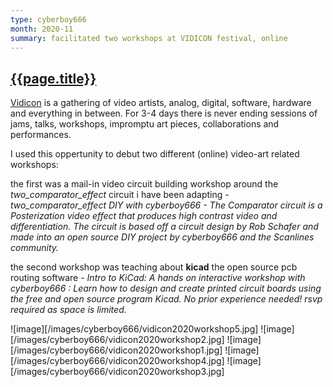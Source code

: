 ```yaml
---
type: cyberboy666
month: 2020-11
summary: facilitated two workshops at VIDICON festival, online
---
```


## [ {{page.title}} ]({{page.url}})

[Vidicon](https://vidicon.org/) is a gathering of video artists, analog, digital, software, hardware and everything in between. For 3-4 days there is never ending sessions of jams, talks, workshops, impromptu art pieces, collaborations and performances.

I used this oppertunity to debut two different (online) video-art related workshops: 

the first was a mail-in video circuit building workshop around the _two_comparator_effect_ circuit i have been adapting - _two_comparator_effect DIY with cyberboy666 - The Comparator circuit is a Posterization video effect that produces high contrast video and differentiation. The circuit is based off a circuit design by Rob Schafer and made into an open source DIY project by cyberboy666 and the Scanlines community._

the second workshop was teaching about __kicad__ the open source pcb routing software - _Intro to KiCad: A hands on interactive workshop with cyberboy666 : Learn how to design and create printed circuit boards using the free and open source program Kicad. No prior experience needed! rsvp required as space is limited._

![image][/images/cyberboy666/vidicon2020workshop5.jpg]
![image][/images/cyberboy666/vidicon2020workshop2.jpg]
![image][/images/cyberboy666/vidicon2020workshop1.jpg]
![image][/images/cyberboy666/vidicon2020workshop4.jpg]
![image][/images/cyberboy666/vidicon2020workshop3.jpg]

